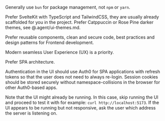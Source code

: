 Generally use `bun` for package management, not `npm` or `yarn`.

Prefer SvelteKit with TypeScript and TailwindCSS, they are usually already scaffolded for you in the project. Prefer Catppuccin or Rose Pine darker themes, see @.agent/ui-themes.md.

Prefer reusable components, clean and secure code, best practices and design patterns for Frontend development.

Modern seamless User Experience (UX) is a priority.

Prefer SPA architecture.

Authentication in the UI should use Auth0 for SPA applications with refresh tokens so that the user does not need to always re-login. Session cookies should be stored securely without namespace-collisions in the browser for other Auth0-based apps.

Note that the UI might already be running. In this case, skip running the UI and proceed to test it with for example:
`curl http://localhost:5173`. If the UI appears to be running but not responsive, ask the user which address the server is listening on.
